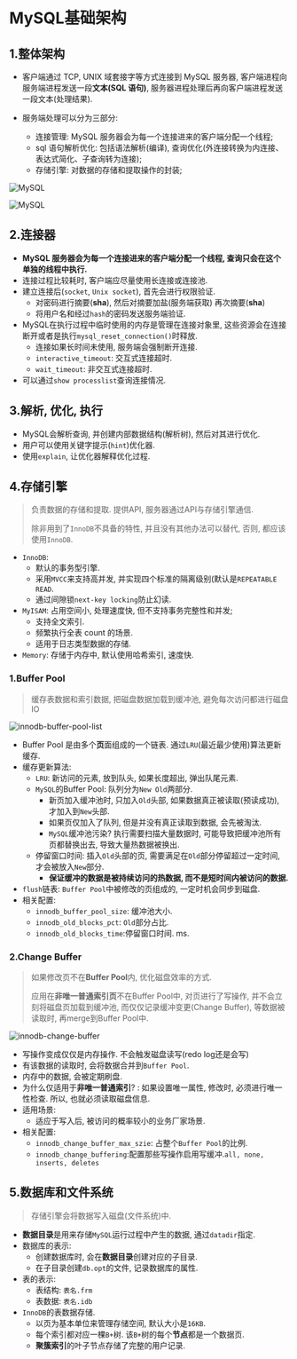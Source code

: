 # MySQL基础架构

## 1.整体架构

- 客户端通过 TCP, UNIX 域套接字等方式连接到 MySQL 服务器, 客户端进程向服务端进程发送一段**文本(SQL 语句)**, 服务器进程处理后再向客户端进程发送一段文本(处理结果).

- 服务端处理可以分为三部分:
    - 连接管理: MySQL 服务器会为每一个连接进来的客户端分配一个线程;
    - sql 语句解析优化: 包括语法解析(编译), 查询优化(外连接转换为内连接、表达式简化、子查询转为连接);
    - 存储引擎: 对数据的存储和提取操作的封装;

![MySQL](./image/mysql.jpg)

![MySQL](./image/mysql.png)

## 2.连接器

- **MySQL 服务器会为每一个连接进来的客户端分配一个线程, 查询只会在这个单独的线程中执行.**
- 连接过程比较耗时, 客户端应尽量使用长连接或连接池. 
- 建立连接后(`socket`, `Unix socket`), 首先会进行权限验证.
    - 对密码进行摘要(**sha**), 然后对摘要加盐(服务端获取) 再次摘要(**sha**)
    - 将用户名和经过`hash`的密码发送服务端验证.
- MySQL在执行过程中临时使用的内存是管理在连接对象里, 这些资源会在连接断开或者是执行`mysql_reset_connection()`时释放.
    - 连接如果长时间未使用, 服务端会强制断开连接.
    - `interactive_timeout`: 交互式连接超时.
    - `wait_timeout`: 非交互式连接超时.
- 可以通过`show processlist`查询连接情况.

## 3.解析, 优化, 执行

- MySQL会解析查询, 并创建内部数据结构(解析树),  然后对其进行优化.
- 用户可以使用关键字提示(`hint`)优化器.
- 使用`explain`, 让优化器解释优化过程.

## 4.存储引擎

> 负责数据的存储和提取. 提供API, 服务器通过API与存储引擎通信.
>
> 除非用到了`InnoDB`不具备的特性, 并且没有其他办法可以替代, 否则, 都应该使用`InnoDB`.

- `InnoDB`: 
    - 默认的事务型引擎.
    - 采用`MVCC`来支持高并发, 并实现四个标准的隔离级别(默认是`REPEATABLE READ`.
    - 通过间隙锁`next-key locking`防止幻读.
- `MyISAM`: 占用空间小, 处理速度快, 但不支持事务完整性和并发;
    - 支持全文索引.
    - 频繁执行全表 count 的场景.
    - 适用于日志类型数据的存储.
- `Memory`: 存储于内存中, 默认使用哈希索引, 速度快.

### 1.Buffer Pool

> 缓存表数据和索引数据, 把磁盘数据加载到缓冲池, 避免每次访问都进行磁盘IO

![innodb-buffer-pool-list](./image/innodb-buffer-pool-list.png)

-  Buffer Pool 是由多个**页**面组成的一个链表. 通过`LRU`(最近最少使用)算法更新缓存.
-  缓存更新算法:
    -  `LRU`: 新访问的元素, 放到队头, 如果长度超出, 弹出队尾元素.
    -  `MySQL`的Buffer Pool: 队列分为`New Old`两部分.
        -  新页加入缓冲池时, 只加入`Old`头部, 如果数据真正被读取(预读成功), 才加入到`New`头部.
        -  如果页仅加入了队列, 但是并没有真正读取到数据, 会先被淘汰.
        -  `MySQL`缓冲池污染? 执行需要扫描大量数据时, 可能导致把缓冲池所有页都替换出去, 导致大量热数据被换出.
    -  停留窗口时间: 插入`Old`头部的页, 需要满足在`Old`部分停留超过一定时间, 才会被放入`New`部分. 
        -  **保证缓冲的数据是被持续访问的热数据, 而不是短时间内被访问的数据.**
-  `flush`链表: `Buffer Pool`中被修改的页组成的, 一定时机会同步到磁盘.
-  相关配置:
    -  `innodb_buffer_pool_size`: 缓冲池大小.
    -  `innodb_old_blocks_pct`: `Old`部分占比.
    -  `innodb_old_blocks_time`:停留窗口时间. ms.

### 2.Change Buffer

> 如果修改页不在**Buffer Pool**内, 优化磁盘效率的方式.
>
> 应用在**非唯一普通索引页**不在Buffer Pool中, 对页进行了写操作, 并不会立刻将磁盘页加载到缓冲池, 而仅仅记录缓冲变更(Change Buffer), 等数据被读取时, 再merge到Buffer Pool中.

![innodb-change-buffer](./image/innodb-change-buffer.png)

- 写操作变成仅仅是内存操作. 不会触发磁盘读写(redo log还是会写)
- 有该数据的读取时, 会将数据合并到`Buffer Pool`.
- 内存中的数据, 会被定期刷盘.
- 为什么仅适用于**非唯一普通索引**? : 如果设置唯一属性, 修改时, 必须进行唯一性检查. 所以, 也就必须读取磁盘信息. 
- 适用场景:
    - 适应于写入后, 被访问的概率较小的业务厂家场景.
- 相关配置:
    - `innodb_change_buffer_max_szie`: 占整个`Buffer Pool`的比例.
    - `innodb_change_buffering`:配置那些写操作启用写缓冲.`all, none, inserts, deletes`

## 5.数据库和文件系统

> 存储引擎会将数据写入磁盘(文件系统)中.

- **数据目录**是用来存储`MySQL`运行过程中产生的数据, 通过`datadir`指定.
- 数据库的表示:
    - 创建数据库时, 会在**数据目录**创建对应的子目录.
    - 在子目录创建`db.opt`的文件, 记录数据库的属性.
- 表的表示:
    - 表结构: `表名.frm`
    - 表数据: `表名.idb`
- `InnoDB`的表数据存储.
    - 以页为基本单位来管理存储空间, 默认大小是`16KB`.
    - 每个索引都对应一棵`B+`树. 该`B+`树的每个**节点**都是一个数据页.
    - **聚簇索引**的叶子节点存储了完整的用户记录.

## 